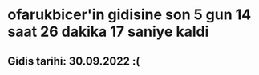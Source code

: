 # ofarukbicer'in gidisine son 5 gun 14 saat 26 dakika 17 saniye kaldi

## Gidis tarihi: 30.09.2022 :(